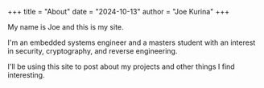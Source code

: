 +++
title = "About"
date = "2024-10-13"
author = "Joe Kurina"
+++

My name is Joe and this is my site.

I'm an embedded systems engineer and a masters student with an interest in security, cryptography, and reverse engineering.

I'll be using this site to post about my projects and other things I find interesting.